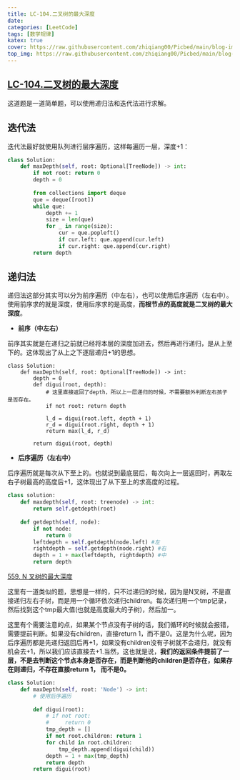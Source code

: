 ```yaml
---
title: LC-104.二叉树的最大深度
date: 
categories: [LeetCode]
tags: [数学规律]
katex: true
cover: https://raw.githubusercontent.com/zhiqiang00/Picbed/main/blog-images/2022/03/21/dae18aaed7ba285365dfc66efc93c0b2-614c4ad81befc-a6dbfe.png
top_img: https://raw.githubusercontent.com/zhiqiang00/Picbed/main/blog-images/2022/03/20/9d2244833e878e2169062087c9ab0874-wallhaven-g72p87-af7e51.jpg
---
```


## [LC-104.二叉树的最大深度](https://leetcode-cn.com/problems/maximum-depth-of-binary-tree/)



这道题是一道简单题，可以使用递归法和迭代法进行求解。

## 迭代法

迭代法最好就使用队列进行层序遍历，这样每遍历一层，深度+1：

```python
class Solution:
    def maxDepth(self, root: Optional[TreeNode]) -> int:
        if not root: return 0
        depth = 0
        
        from collections import deque
        que = deque([root])
        while que:
            depth += 1
            size = len(que)
            for _ in range(size):
                cur = que.popleft()
                if cur.left: que.append(cur.left)
                if cur.right: que.append(cur.right)
        return depth
```

## 递归法

递归法这部分其实可以分为前序遍历（中左右），也可以使用后序遍历（左右中）。使用前序求的就是深度，使用后序求的是高度，**而根节点的高度就是二叉树的最大深度**。

- **前序（中左右）**

前序其实就是在递归之前就已经将本层的深度加进去，然后再进行递归，是从上至下的。这体现出了从上之下逐层递归+1的思想。

```
class Solution:
    def maxDepth(self, root: Optional[TreeNode]) -> int:
        depth = 0
        def digui(root, depth):
        	# 这里直接返回了depth，所以上一层递归的时候，不需要额外判断左右孩子是否存在。
            if not root: return depth

            l_d = digui(root.left, depth + 1)
            r_d = digui(root.right, depth + 1)
            return max(l_d, r_d)

        return digui(root, depth)
```

- **后序遍历（左右中）**

后序遍历就是每次从下至上的。也就说到最底层后，每次向上一层返回时，再取左右子树最高的高度后+1，这体现出了从下至上的求高度的过程。

```python
class solution:
    def maxdepth(self, root: treenode) -> int:
        return self.getdepth(root)
        
    def getdepth(self, node):
        if not node:
            return 0
        leftdepth = self.getdepth(node.left) #左
        rightdepth = self.getdepth(node.right) #右
        depth = 1 + max(leftdepth, rightdepth) #中
        return depth
```

[559. N 叉树的最大深度](https://leetcode-cn.com/problems/maximum-depth-of-n-ary-tree/)

这里有一道类似的题，思想是一样的，只不过递归的时候，因为是N叉树，不是直接递归左右子树，而是用一个循环依次递归children。每次递归用一个tmp记录，然后找到这个tmp最大值(也就是高度最大的子树)，然后加一。

这里有个需要注意的点，如果某个节点没有子树的话，我们循环的时候就会报错，需要提前判断。如果没有children，直接return 1，而不是0。这是为什么呢，因为后序遍历都是先递归返回后再+1，如果没有children没有子树就不会递归，就没有机会去+1，所以我们应该直接去+1.当然，这也就是说，**我们的返回条件提前了一层，不是去判断这个节点本身是否存在，而是判断他的children是否存在，如果存在则递归，不存在直接return 1， 而不是0。**

```python
class Solution:
    def maxDepth(self, root: 'Node') -> int:
        # 使用后序遍历
        
        def digui(root):
            # if not root:
            #     return 0
            tmp_depth = []
            if not root.children: return 1
            for child in root.children:
                tmp_depth.append(digui(child))
            depth = 1 + max(tmp_depth)
            return depth
        return digui(root)
```







